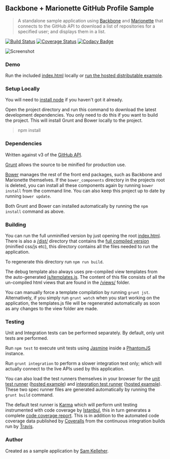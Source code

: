 ## Backbone + Marionette GitHub Profile Sample
>A standalone sample application using [Backbone](http://backbonejs.org/) and [Marionette](http://marionettejs.com/) that connects to the GitHub API to download a list of repositories for a specified user; and displays them in a list.

[![Build Status](https://travis-ci.org/samkelleher/BackboneGithubSampleApplication.svg?branch=gh-pages)](https://travis-ci.org/samkelleher/BackboneGithubSampleApplication)
[![Coverage Status](https://coveralls.io/repos/samkelleher/BackboneGithubSampleApplication/badge.svg?branch=gh-pages)](https://coveralls.io/r/samkelleher/BackboneGithubSampleApplication?branch=gh-pages)
[![Codacy Badge](https://www.codacy.com/project/badge/3284cecf47a3441fb408173ad1f0fbd9)](https://www.codacy.com/app/sk/BackboneGithubSampleApplication)

![Screenshot](/../screenshots/screenshot2.PNG?raw=true "Backbone + Marionette GitHub Profile Sample")

### Demo

Run the included [index.html](index.html) locally or [run the hosted distributable example](https://samkelleher.github.io/BackboneGithubSampleApplication/dist/index.html).

### Setup Locally

You will need to [install node](http://nodejs.org/download/) if you haven't got it already.

Open the project directory and run this command to download the latest development dependencies. You only need to do this if you want to build the project. This will install Grunt and Bower locally to the project.

> npm install

### Dependencies

Written against v3 of the [GitHub API](https://developer.github.com/v3/).

[Grunt](http://gruntjs.com/) allows the source to be minified for production use.

[Bower](http://bower.io/) manages the rest of the front end packages, such as Backbone and Marionette themselves. If the `bower_components` directory in the projects root is deleted, you can install all these components again by running `bower install` from the command line. You can also keep this project up to date by running `bower update`.

Both Grunt and Bower can installed automatically by running the `npm install` command as above.

### Building

You can run the full unminified version by just opening the root [index.html](index.html). There is also a [/dist/](dist) directory that contains the [full compiled version](dist/index.html) (minified css/js etc), this directory contains all the files needed to run the application.

To regenerate this directory run `npm run build`.

The debug template also always uses pre-compiled view templates from the auto-generated [js/templates.js](js/templates.js). The content of this file consists of all the un-compiled html views that are found in the [/views/](views) folder.

You can manually force a template compilation by running `grunt jst`. Alternatively, if you simply run `grunt watch` when you start working on the application, the templates.js file will be regenerated automatically as soon as any changes to the view folder are made.

### Testing
Unit and Integration tests can be performed separately. By default, only unit tests are performed.

Run `npm test` to execute unit tests using [Jasmine](https://github.com/jasmine/jasmine) inside a [PhantomJS](http://phantomjs.org/) instance.

Run `grunt integration` to perform a slower integration test only; which will actually connect to the live APIs used by this application.

You can also load the test runners themselves in your browser for the [unit test runner](tests/UnitSpecRunner.html) ([hosted example](https://samkelleher.github.io/BackboneGithubSampleApplication/tests/UnitSpecRunner.html)) and [integration test runner](test/IntegrationSpecRunner.html) ([hosted example](https://samkelleher.github.io/BackboneGithubSampleApplication/tests/IntegrationSpecRunner.html)). These two spec runner files are generated automatically by running the `grunt build` command.

The default test runner is [Karma](http://karma-runner.github.io) which will perform unit testing instrumented with code coverage by [Istanbul](https://github.com/gotwarlost/istanbul), this in turn generates a complete [code coverage report](https://samkelleher.github.io/BackboneGithubSampleApplication/tests/coverage/report-html/index.html). This is in addition to the automated code coverage data published by [Coveralls](https://coveralls.io/r/samkelleher/BackboneGithubSampleApplication?branch=gh-pages) from the continuous integration builds run by [Travis](https://travis-ci.org/samkelleher/BackboneGithubSampleApplication).

### Author

Created as a sample application by [Sam Kelleher](https://samkelleher.com/).
